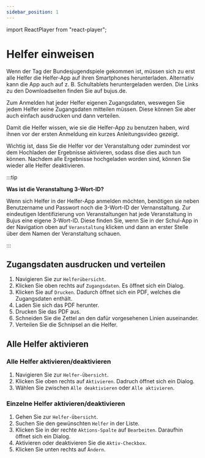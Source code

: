 ```yaml
---
sidebar_position: 1
---
```


import ReactPlayer from "react-player";

# Helfer einweisen

<!--

<div className="video__wrapper">
  <ReactPlayer
    className="video__player"
    controls
    config={{
      file: {
        attributes: {
          poster:
            "https://uploads-ssl.webflow.com/60cb8d6c93a6a6dfa3b7f245/64345e1514a8f53d8aad199e_school-instructions-video-thumbnail.jpg",
        },
      },
    }}
    height="100%"
    url="https://storage.googleapis.com/files.school-app.bujus.de/school-instructions-v2-compressed.mp4"
    width="100%"
  />
</div>
­{" "} -->

Wenn der Tag der Bundesjugendspiele gekommen ist, müssen sich zu erst alle Helfer die Helfer-App auf ihren Smartphones herunterladen. Alternativ kann die App auch auf z. B. Schultablets heruntergeladen werden. Die Links zu den Downloadseiten finden Sie auf bujus.de.

Zum Anmelden hat jeder Helfer eigenen Zugangsdaten, weswegen Sie jedem Helfer seine Zugangsdaten mitteilen müssen. Diese können Sie aber auch einfach ausdrucken und dann verteilen.

Damit die Helfer wissen, wie sie die Helfer-App zu benutzen haben, wird ihnen vor der ersten Anmeldung ein kurzes Anleitungsvideo gezeigt.

<!-- TODO -->

Wichtig ist, dass Sie die Helfer vor der Veranstaltung oder zumindest vor dem Hochladen der Ergebnisse aktivieren, sodass dise dies auch tun können. Nachdem alle Ergebnisse hochgeladen worden sind, können Sie wieder alle Helfer deaktivieren.

:::tip

**Was ist die Veranstaltung 3-Wort-ID?**

Wenn sich Helfer in der Helfer-App anmelden möchten, benötigen sie neben Benutzername und Passwort noch die 3-Wort-ID der Vernanstaltung. Zur eindeutigen Identifizierung von Veranstaltungen hat jede Veranstaltung in Bujus eine eigene 3-Wort-ID. Diese finden Sie, wenn Sie in der Schul-App in der Navigation oben auf `Veranstaltung` klicken und dann an erster Stelle über dem Namen der Veranstaltung schauen.

:::

## Zugangsdaten ausdrucken und verteilen

1. Navigieren Sie zur `Helferübersicht`.
2. Klicken Sie oben rechts auf `Zugangsdaten`. Es öffnet sich ein Dialog.
3. Klicken Sie auf `Drucken`. Dadurch öffnet sich ein PDF, welches die Zugangsdaten enthält.
4. Laden Sie sich das PDF herunter.
5. Drucken Sie das PDF aus.
6. Schneiden Sie die Zettel an den dafür vorgesehenen Linien auseinander.
7. Verteilen Sie die Schnipsel an die Helfer.

<!-- ## Veranstaltungsdaten erneut herunterladen

TODO

## Helfer-App

Mehr Informationen zur Helfer-App finden Sie in der Anleitung der

TODO 

-->

## Alle Helfer aktivieren

### Alle Helfer aktivieren/deaktivieren

1. Navigieren Sie zur `Helfer-Übersicht`.
2. Klicken Sie oben rechts auf `Aktivieren`. Dadruch öffnet sich ein Dialog.
3. Wählen Sie zwischen `Alle deaktivieren` oder `Alle aktivieren`.

### Einzelne Helfer aktivieren/deaktivieren

1. Gehen Sie zur `Helfer-Übersicht`.
2. Suchen Sie den gewünschten `Helfer` in der Liste.
3. Klicken Sie in der rechte `Aktions-Spalte` auf `Bearbeiten`. Daraufhin öffnet sich ein Dialog.
4. Aktivieren oder deaktivieren Sie die `Aktiv-Checkbox`.
5. Klicken Sie unten rechts auf `Ändern`.
